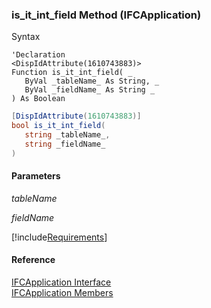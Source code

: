 ﻿### is_it_int_field Method (IFCApplication)

Syntax

```vbnet
'Declaration
<DispIdAttribute(1610743883)>
Function is_it_int_field( _
   ByVal _tableName_ As String, _
   ByVal _fieldName_ As String _
) As Boolean
```

```csharp
[DispIdAttribute(1610743883)]
bool is_it_int_field( 
   string _tableName_,
   string _fieldName_
)
```

#### Parameters

_tableName_

_fieldName_

[!include[Requirements](../partials/requirements.md)]

#### Reference

[IFCApplication Interface](FChoice.Foundation.Clarify.Compatibility~FChoice.Foundation.Clarify.Compatibility.IFCApplication.md)  
[IFCApplication Members](FChoice.Foundation.Clarify.Compatibility~FChoice.Foundation.Clarify.Compatibility.IFCApplication_members.md)